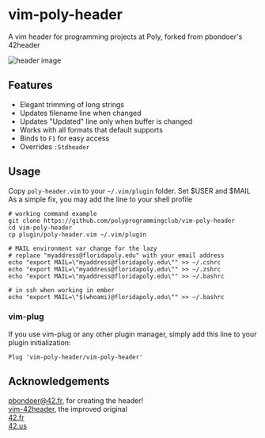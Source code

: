 # vim-poly-header
A vim header for programming projects at Poly, forked from pbondoer's 42header

![header image](https://imgur.com/lToMWk0.png)

## Features
* Elegant trimming of long strings
* Updates filename line when changed
* Updates "Updated" line only when buffer is changed
* Works with all formats that default supports
* Binds to `F1` for easy access
* Overrides `:Stdheader`

## Usage
Copy `poly-header.vim` to your `~/.vim/plugin` folder. Set $USER and $MAIL <br />
As a simple fix, you may add the line to your shell profile
```
# working command example
git clone https://github.com/polyprogrammingclub/vim-poly-header
cd vim-poly-header
cp plugin/poly-header.vim ~/.vim/plugin

# MAIL environment var change for the lazy
# replace "myaddress@floridapoly.edu" with your email address
echo "export MAIL=\"myaddress@floridapoly.edu\"" >> ~/.cshrc
echo "export MAIL=\"myaddress@floridapoly.edu\"" >> ~/.zshrc
echo "export MAIL=\"myaddress@floridapoly.edu\"" >> ~/.bashrc

# in ssh when working in ember
echo "export MAIL=\"$(whoami)@floridapoly.edu\"" >> ~/.bashrc
```

### vim-plug
If you use vim-plug or any other plugin manager, simply add this line to your
plugin initialization:

```vim
Plug 'vim-poly-header/vim-poly-header'
```

## Acknowledgements
[pbondoer@42.fr](pbondoer@42.fr), for creating the header! <br />
[vim-42header](https://github.com/pbondoer/vim-42header), the improved original <br />
[42.fr](https://www.42.fr) <br />
[42.us](https://www.42.us.org/) <br />

